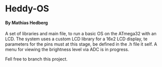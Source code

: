 # Heddy-OS
#### By Mathias Hedberg
A set of libraries and main file, to run a basic OS on the ATmega32 with an LCD.
The system uses a custom LCD library for a 16x2 LCD display, te parameters for the pins must at this stage, be defined in the .h file it self.
A menu for viewing the brightness level via ADC is in progress.

Fell free to branch this project.
